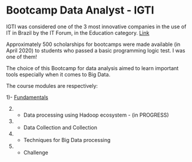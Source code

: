 # Bootcamp Data Analyst - IGTI

IGTI was considered one of the 3 most innovative companies in the use of IT in Brazil by the IT Forum, in the Education category. [Link](https://itforum365.com.br/conheca-os-vencedores-categoria-do-premio-as-100-inovadoras-no-uso-de-ti-2019/)

Approximately 500 scholarships for bootcamps were made available (in April 2020) to students who passed a basic programming logic test. I was one of them!

The choice of this Bootcamp for data analysis aimed to learn important tools especially when it comes to Big Data.

The course modules are respectively:

1)- [Fundamentals](https://github.com/jgoncsilva/IGTI-Bootcamp---Data-Analysis/tree/master/Fundamentals%20-%20Module%201) 

2) - Data processing using Hadoop ecosystem - (in PROGRESS)
3) - Data Collection and Collection
4) - Techniques for Big Data processing
5) - Challenge
